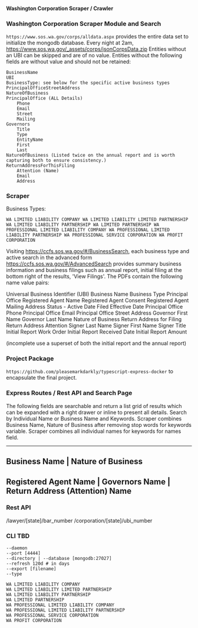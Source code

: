 #### Washington Corporation Scraper / Crawler

### Washington Corporation Scraper Module and Search

`https://www.sos.wa.gov/corps/alldata.aspx` provides the entire data set to initialize the mongodb database.
Every night at 2am, https://www.sos.wa.gov/_assets/corps/jsonCorpsData.zip
Entities without an UBI can be skipped and are of no value. Entities without the following fields are without value and should not be retained:

```
BusinessName
UBI
BusinessType: see below for the specific active business types
PrincipalOfficeStreetAddress
NatureOfBusiness
PrincipalOffice (ALL Details)
    Phone
    Email
    Street
    Mailing
Governors
    Title
    Type
    EntityName
    First
    Last
NatureOfBusiness (Listed twice on the annual report and is worth capturing both to ensure consistency.)
ReturnAddressForThisFiling
    Attention (Name)
    Email
    Address
```

### Scraper

Business Types:

`WA LIMITED LIABILITY COMPANY
WA LIMITED LIABILITY LIMITED PARTNERSHIP
WA LIMITED LIABILITY PARTNERSHIP
WA LIMITED PARTNERSHIP
WA PROFESSIONAL LIMITED LIABILITY COMPANY
WA PROFESSIONAL LIMITED LIABILITY PARTNERSHIP
WA PROFESSIONAL SERVICE CORPORATION
WA PROFIT CORPORATION`

Visiting https://ccfs.sos.wa.gov/#/BusinessSearch, each business type and active search in the advanced form https://ccfs.sos.wa.gov/#/AdvancedSearch provides summary business information and business filings such as annual report, initial filing at the bottom right of the results, 'View Filings'. The PDFs contain the following name value pairs:

Universal Business Identifier (UBI)
Business Name
Business Type
Principal Office
Registered Agent Name
Registered Agent Consent
Registered Agent Mailing Address
Status - Active
Date Filed
Effective Date
Principal Office Phone
Principal Office Email
Principal Office Street Address
Governor First Name
Governor Last Name
Nature of Business
Return Address for Filing
Return Address Attention
Signer Last Name
Signer First Name
Signer Title
Initial Report Work Order
Initial Report Received Date
Initial Report Amount

(incomplete use a superset of both the initial report and the annual report)

### Project Package

`https://github.com/pleasemarkdarkly/typescript-express-docker` to encapsulate the final project. 


### Express Routes / Rest API and Search Page

The following fields are searchable and return a list grid of results which can be expanded with a right drawer or inline to present all details. 
Search by Individual Name or Business Name and Keywords.
Scraper combines Business Name, Nature of Business after removing stop words for keywords variable. Scraper combines all individual names for keywords for names field.

---
Business Name | Nature of Business
---
Registered Agent Name | Governors Name | Return Address (Attention) Name 
---

### Rest API

/lawyer/[state]/bar_number
/corporation/[state]/ubi_number

### CLI TBD
```
--daemon 
--port [4444]
--directory | --database [mongodb:27027]
--refresh 120d # in days 
--export [filename]
--type 

WA LIMITED LIABILITY COMPANY
WA LIMITED LIABILITY LIMITED PARTNERSHIP
WA LIMITED LIABILITY PARTNERSHIP
WA LIMITED PARTNERSHIP
WA PROFESSIONAL LIMITED LIABILITY COMPANY
WA PROFESSIONAL LIMITED LIABILITY PARTNERSHIP
WA PROFESSIONAL SERVICE CORPORATION
WA PROFIT CORPORATION
```